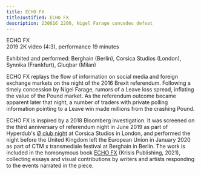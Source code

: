 ```yaml
---
title: ECHO FX
titleJustified: ECHO FX
description: 230616 2200, Nigel Farage concedes defeat
---
```


ECHO FX<span class="dc-hide-on-large"><br>2019</span>
2K video (4:3), performance
19 minutes

Exhibited and performed: Berghain (Berlin), Corsica Studios (London), Synnika (Frankfurt), Gluqbar (Milan)
<span class="dc-hide-on-large"><br></span>

ECHO FX replays the flow of information on social media and foreign exchange markets on the night of the 2016 Brexit referendum. Following a timely concession by Nigel Farage, rumors of a Leave loss spread, inflating the value of the Pound market. As the referendum outcome became apparent later that night, a number of traders with private polling information pointing to a Leave win made millions from the crashing Pound.

ECHO FX is inspired by a 2018 Bloomberg investigation. It was screened on the third anniversary of referendum night in June 2019 as part of Hyperdub's <a href="https://xn--zer-2na.info/club" target="_blank">Ø club night</a> at Corsica Studios in London, and performed the night before the United Kingdom left the European Union in January 2020 as part of CTM x transmediale festival at Berghain in Berlin. The work is included in the homonymous book <a href="http://www.krisispublishing.com/prodotto/echo-fx/" target="_blank">ECHO FX</a> (Krisis Publishing, 2021), collecting essays and visual contributions by writers and artists responding to the events narrated in the piece.